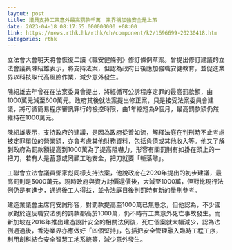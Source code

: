 ```yaml
---
layout: post
title: 議員支持工業意外最高罰款千萬　業界稱加強安全是上策
date: 2023-04-18 08:17:55.000000000 +08:00
link: https://news.rthk.hk/rthk/ch/component/k2/1696699-20230418.htm
categories: rthk
---
```


立法會大會明天將會恢復二讀《職安健條例》修訂條例草案。曾提出修訂建議的立法會議員陳紹雄表示，將支持法案，但認為政府日後應加強職安健教育，並促進業界以科技取代高風險作業，減少意外發生。

陳紹雄去年曾在在法案委員會提出，將經循可公訴程序定罪的最高罰款額，由1000萬元減至600萬元。政府其後就法案提出修正案，只是接受法案委員會建議，將可循簡易程序審訊罪行的檢控時限，由1年縮短為9個月，最高罰款額仍然維持在1000萬元。

陳紹雄表示，支持政府的建議，是因為政府從善如流，解釋法庭在判刑時不止考慮被定罪單位的營業額，亦會考慮其他財務資料，包括負債或其他收入等。他又了解到政府為罰款額提高到1000萬為了提高阻嚇力，形容有關罰則有如掛在頭上的一把刀，若有人是蓄意或罔顧工地安全，把刀就要「斬落嚟」。

工聯會立法會議員鄧家彪同樣支持法案，他說政府在2020年提出的初步建議，最高罰則是5000萬元，現時政府與資方討價還價後，大減至1000萬，但對比現行法例仍是有進步，通過後工人得益，並令法庭日後判罰時有新的量刑參考。

建造業議會主席何安誠形容，對罰款提高至1000萬已無懸念，但他認為，不少國家對於違反職安法例的罰款都高於1000萬，仍不時有工業意外死亡事故發生。而新加坡在2016年推出建造設計安全的相關法例後，死亡個案就大幅減少，認為法例通過後，香港業界亦應做好「四個堅持」，包括把安全管理融入臨時工程工序，利用創科結合安全智慧工地系統等，減少意外發生。
